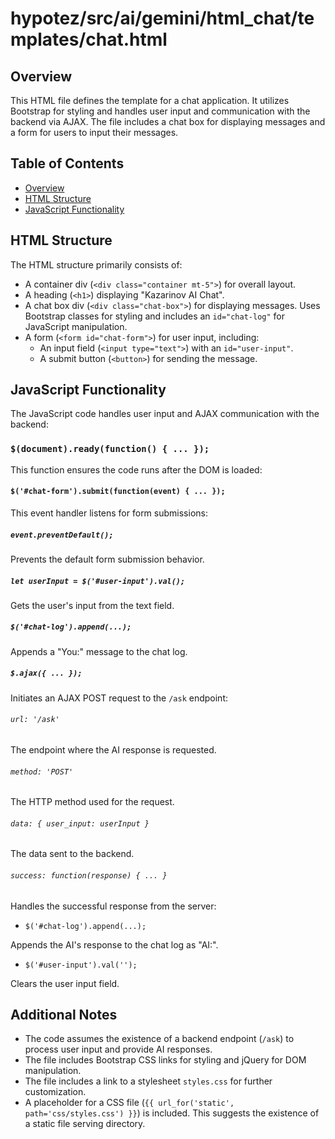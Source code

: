 # hypotez/src/ai/gemini/html_chat/templates/chat.html

## Overview

This HTML file defines the template for a chat application. It utilizes Bootstrap for styling and handles user input and communication with the backend via AJAX.  The file includes a chat box for displaying messages and a form for users to input their messages.

## Table of Contents

* [Overview](#overview)
* [HTML Structure](#html-structure)
* [JavaScript Functionality](#javascript-functionality)


## HTML Structure

The HTML structure primarily consists of:

*   A container div (`<div class="container mt-5">`) for overall layout.
*   A heading (`<h1>`) displaying "Kazarinov AI Chat".
*   A chat box div (`<div class="chat-box">`) for displaying messages.  Uses Bootstrap classes for styling and includes an `id="chat-log"` for JavaScript manipulation.
*   A form (`<form id="chat-form">`) for user input, including:
    *   An input field (`<input type="text">`) with an `id="user-input"`.
    *   A submit button (`<button>`) for sending the message.

## JavaScript Functionality

The JavaScript code handles user input and AJAX communication with the backend:

### `$(document).ready(function() { ... });`

This function ensures the code runs after the DOM is loaded:

#### `$('#chat-form').submit(function(event) { ... });`

This event handler listens for form submissions:

##### `event.preventDefault();`

Prevents the default form submission behavior.

##### `let userInput = $('#user-input').val();`

Gets the user's input from the text field.

##### `$('#chat-log').append(...);`

Appends a "You:" message to the chat log.

##### `$.ajax({ ... });`

Initiates an AJAX POST request to the `/ask` endpoint:

###### `url: '/ask'`

The endpoint where the AI response is requested.

###### `method: 'POST'`

The HTTP method used for the request.

###### `data: { user_input: userInput }`

The data sent to the backend.

###### `success: function(response) { ... }`

Handles the successful response from the server:

*   `$('#chat-log').append(...);`

Appends the AI's response to the chat log as "AI:".

*   `$('#user-input').val('');`

Clears the user input field.


## Additional Notes

*   The code assumes the existence of a backend endpoint (`/ask`) to process user input and provide AI responses.
*   The file includes Bootstrap CSS links for styling and jQuery for DOM manipulation.
*   The file includes a link to a stylesheet `styles.css` for further customization.
*   A placeholder for a CSS file (`{{ url_for('static', path='css/styles.css') }}`) is included.  This suggests the existence of a static file serving directory.